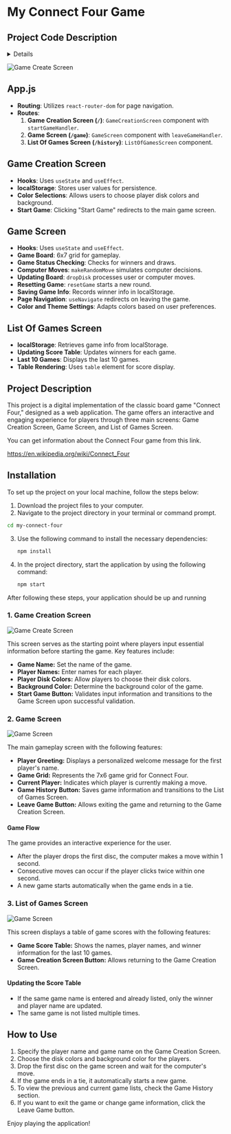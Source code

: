 # My Connect Four Game

## Project Code Description
<details> 
<h2>

![Game Create Screen](./public/images/projeolus.png)

![Game Create Screen](./public/images/projeolus2.png)

![Game Create Screen](./public/images/projeolus3.png)

![Game Create Screen](./public/images/sayfaetkilesim.png)

![Game Create Screen](./public/images/sayfaetkilesim2.png)

![Game Create Screen](./public/images/background.png)

![Game Create Screen](./public/images/listed
sayfasınıncss.png)

</h2>
</details>

![Game Create Screen](./public/images/projeseması.png)

## App.js

- **Routing**: Utilizes `react-router-dom` for page navigation.
- **Routes**:
  1. **Game Creation Screen (`/`)**: `GameCreationScreen` component with `startGameHandler`.
  2. **Game Screen (`/game`)**: `GameScreen` component with `leaveGameHandler`.
  3. **List Of Games Screen (`/history`)**: `ListOfGamesScreen` component.

## Game Creation Screen

- **Hooks**: Uses `useState` and `useEffect`.
- **localStorage**: Stores user values for persistence.
- **Color Selections**: Allows users to choose player disk colors and background.
- **Start Game**: Clicking "Start Game" redirects to the main game screen.

## Game Screen

- **Hooks**: Uses `useState` and `useEffect`.
- **Game Board**: 6x7 grid for gameplay.
- **Game Status Checking**: Checks for winners and draws.
- **Computer Moves**: `makeRandomMove` simulates computer decisions.
- **Updating Board**: `dropDisk` processes user or computer moves.
- **Resetting Game**: `resetGame` starts a new round.
- **Saving Game Info**: Records winner info in localStorage.
- **Page Navigation**: `useNavigate` redirects on leaving the game.
- **Color and Theme Settings**: Adapts colors based on user preferences.

## List Of Games Screen

- **localStorage**: Retrieves game info from localStorage.
- **Updating Score Table**: Updates winners for each game.
- **Last 10 Games**: Displays the last 10 games.
- **Table Rendering**: Uses `table` element for score display.

## Project Description

This project is a digital implementation of the classic board game "Connect Four," designed as a web application. The game offers an interactive and engaging experience for players through three main screens: Game Creation Screen, Game Screen, and List of Games Screen.


 You can get information about the Connect Four game from this link.

https://en.wikipedia.org/wiki/Connect_Four


## Installation

To set up the project on your local machine, follow the steps below:

1. Download the project files to your computer.
2. Navigate to the project directory in your terminal or command prompt.

  ```bash
  cd my-connect-four
  ```

3. Use the following command to install the necessary dependencies:

    ```bash
    npm install
    ```

4. In the project directory, start the application by using the following command:

    ```bash
    npm start
    ```

After following these steps, your application should be up and running


### 1. Game Creation Screen
![Game Create Screen](./public/images/GameCreateScreen.png)

This screen serves as the starting point where players input essential information before starting the game. Key features include:

- **Game Name:** Set the name of the game.
- **Player Names:** Enter names for each player.
- **Player Disk Colors:** Allow players to choose their disk colors.
- **Background Color:** Determine the background color of the game.
- **Start Game Button:** Validates input information and transitions to the Game Screen upon successful validation.

### 2. Game Screen
![Game Screen](./public/images/GameScreen.png)

The main gameplay screen with the following features:

- **Player Greeting:** Displays a personalized welcome message for the first player's name.
- **Game Grid:** Represents the 7x6 game grid for Connect Four.
- **Current Player:** Indicates which player is currently making a move.
- **Game History Button:** Saves game information and transitions to the List of Games Screen.
- **Leave Game Button:** Allows exiting the game and returning to the Game Creation Screen.

#### Game Flow

The game provides an interactive experience for the user.

- After the player drops the first disc, the computer makes a move within 1 second.
- Consecutive moves can occur if the player clicks twice within one second.
- A new game starts automatically when the game ends in a tie.

### 3. List of Games Screen
![Game Screen](./public/images/GameListScreen.png)

This screen displays a table of game scores with the following features:

- **Game Score Table:** Shows the names, player names, and winner information for the last 10 games.
- **Game Creation Screen Button:** Allows returning to the Game Creation Screen.

#### Updating the Score Table

- If the same game name is entered and already listed, only the winner and player name are updated.
- The same game is not listed multiple times.

## How to Use

1. Specify the player name and game name on the Game Creation Screen.
2. Choose the disk colors and background color for the players.
3. Drop the first disc on the game screen and wait for the computer's move.
4. If the game ends in a tie, it automatically starts a new game.
5. To view the previous and current game lists, check the Game History section.
6. If you want to exit the game or change game information, click the Leave Game button.

Enjoy playing the application!
